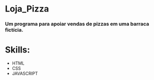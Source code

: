 # Loja_Pizza

<h3>Um programa para apoiar vendas de pizzas em uma barraca fictícia.</h3>

# Skills:
<ul>
  <li>HTML</li>
  <li>CSS</li>
  <li>JAVASCRIPT</li>
</ul
   <img src="ImgReadMe.jpeg">
  
